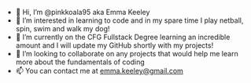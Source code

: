 - 👋 Hi, I’m @pinkkoala95 aka Emma Keeley
- 👀 I’m interested in learning to code and in my spare time I play netball, spin, swim and walk my dog!
- 🌱 I’m currently on the CFG Fullstack Degree learning an incredible amount and I will update my GitHub shortly with my projects! 
- 💞️ I’m looking to collaborate on any projects that would help me learn more about the fundamentals of coding
- 📫 You can contact me at emma.keeley@gmail.com

<!---
pinkkoala95/pinkkoala95 is a ✨ special ✨ repository because its `README.md` (this file) appears on your GitHub profile.
You can click the Preview link to take a look at your changes.
--->
